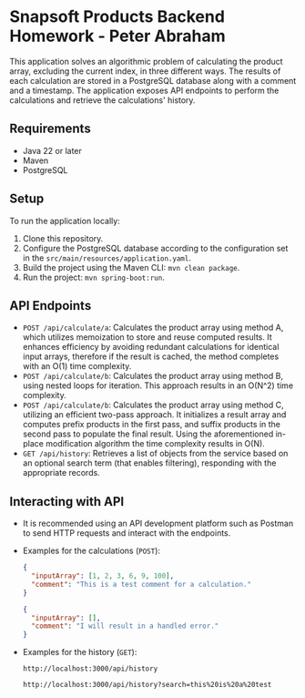 # Snapsoft Products Backend Homework - Peter Abraham

This application solves an algorithmic problem of calculating the product array, excluding the current index, in three different ways. 
The results of each calculation are stored in a PostgreSQL database along with a comment and a timestamp. 
The application exposes API endpoints to perform the calculations and retrieve the calculations' history.

## Requirements
- Java 22 or later
- Maven
- PostgreSQL

## Setup
To run the application locally:
1. Clone this repository.
2. Configure the PostgreSQL database according to the configuration set in the `src/main/resources/application.yaml`.
3. Build the project using the Maven CLI: `mvn clean package`.
4. Run the project: `mvn spring-boot:run`.

## API Endpoints
- `POST /api/calculate/a`: Calculates the product array using method A, which utilizes memoization to store and reuse computed results. It enhances efficiency by avoiding redundant calculations for identical input arrays, therefore if the result is cached, the method completes with an O(1) time complexity.
- `POST /api/calculate/b`: Calculates the product array using method B, using nested loops for iteration. This approach results in an O(N^2) time complexity.
- `POST /api/calculate/b`: Calculates the product array using method C, utilizing an efficient two-pass approach. It initializes a result array and computes prefix products in the first pass, and suffix products in the second pass to populate the final result. Using the aforementioned in-place modification algorithm the time complexity results in O(N).
- `GET /api/history`: Retrieves a list of objects from the service based on an optional search term (that enables filtering), responding with the appropriate records.

## Interacting with API
- It is recommended using an API development platform such as Postman to send HTTP requests and interact with the endpoints.
- Examples for the calculations (`POST`):
  ```JSON
  {
    "inputArray": [1, 2, 3, 6, 9, 100],
    "comment": "This is a test comment for a calculation."
  }
  ```

  ```JSON
  {
    "inputArray": [],
    "comment": "I will result in a handled error."
  }
  ```
- Examples for the history (`GET`):
  ```
  http://localhost:3000/api/history
  ```

  ```
  http://localhost:3000/api/history?search=this%20is%20a%20test
  ```
  
